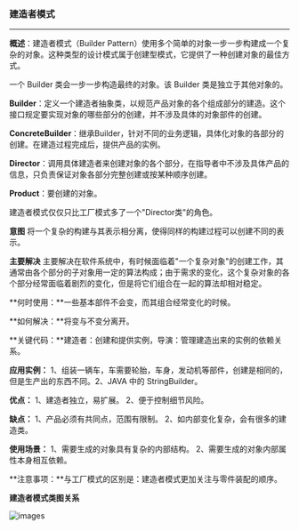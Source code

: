 ### 建造者模式

------

**概述**：建造者模式（Builder Pattern）使用多个简单的对象一步一步构建成一个复杂的对象。这种类型的设计模式属于创建型模式，它提供了一种创建对象的最佳方式。

一个 Builder 类会一步一步构造最终的对象。该 Builder 类是独立于其他对象的。

**Builder**：定义一个建造者抽象类，以规范产品对象的各个组成部分的建造。这个接口规定要实现对象的哪些部分的创建，并不涉及具体的对象部件的创建。

**ConcreteBuilder**：继承Builder，针对不同的业务逻辑，具体化对象的各部分的创建。在建造过程完成后，提供产品的实例。

**Director**：调用具体建造者来创建对象的各个部分，在指导者中不涉及具体产品的信息，只负责保证对象各部分完整创建或按某种顺序创建。

**Product**：要创建的对象。

建造者模式仅仅只比工厂模式多了一个"Director类"的角色。



**意图** 将一个复杂的构建与其表示相分离，使得同样的构建过程可以创建不同的表示。

**主要解决** 主要解决在软件系统中，有时候面临着"一个复杂对象"的创建工作，其通常由各个部分的子对象用一定的算法构成；由于需求的变化，这个复杂对象的各个部分经常面临着剧烈的变化，但是将它们组合在一起的算法却相对稳定。

**何时使用：**一些基本部件不会变，而其组合经常变化的时候。

**如何解决：**将变与不变分离开。

**关键代码：**建造者：创建和提供实例，导演：管理建造出来的实例的依赖关系。

**应用实例：** 1、组装一辆车，车需要轮胎，车身，发动机等部件，创建是相同的，但是生产出的东西不同。2、JAVA 中的 StringBuilder。

**优点：** 1、建造者独立，易扩展。 2、便于控制细节风险。

**缺点：** 1、产品必须有共同点，范围有限制。 2、如内部变化复杂，会有很多的建造类。

**使用场景：** 1、需要生成的对象具有复杂的内部结构。 2、需要生成的对象内部属性本身相互依赖。

**注意事项：**与工厂模式的区别是：建造者模式更加关注与零件装配的顺序。



**建造者模式类图关系**

![images](https://github.com/technical-exchange/design-mode/blob/master/src/main/resources/static/images/%E5%BB%BA%E9%80%A0%E8%80%85%E6%A8%A1%E5%BC%8F.png)
